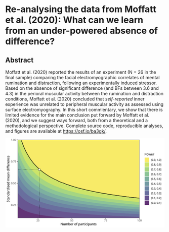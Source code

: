 # Re-analysing the data from Moffatt et al. (2020): What can we learn from an under-powered absence of difference?

## Abstract

Moffatt et al. (2020) reported the results of an experiment (N = 26 in the final sample) comparing the facial electromyographic correlates of mental rumination and distraction, following an experimentally induced stressor. Based on the absence of significant difference (and BFs between 3.6 and 4.3) in the perioral muscular activity between the rumination and distraction conditions, Moffatt et al. (2020) concluded that *self-reported* inner experience was unrelated to peripheral muscular activity as assessed using surface electromyography. In this short commlentary, we show that there is limited evidence for the main conclusion put forward by Moffatt et al. (2020), and we suggest ways forward, both from a theoretical and a methodological perspective. Complete source code, reproducible analyses, and figures are available at https://osf.io/ba3gk/.

![power](power_readme.png)
